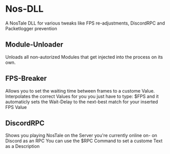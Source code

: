 # Nos-DLL
A NosTale DLL for various tweaks like FPS re-adjustments, DiscordRPC and Packetlogger prevention

## Module-Unloader
Unloads all non-autorized Modules that get injected into the process on its own.

## FPS-Breaker
Allows you to set the waiting time between frames to a custome Value.
Interpolates the correct Values for you you just have to type:
$FPS <Value> and it automaticly sets the Wait-Delay to the next-best match for your inserted FPS Value

## DiscordRPC
Shows you playing NosTale on the Server you're currently online on- on Discord as an RPC
You can use the $RPC Command to set a custome Text as a Description
